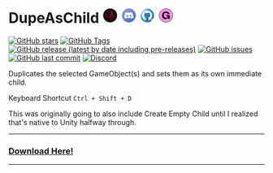 # DupeAsChild [<img src="https://github.com/JustSleightly/Resources/raw/main/Icons/JSLogo.png" width="30" height="30">](https://vrc.sleightly.dev/ "JustSleightly") [<img src="https://github.com/JustSleightly/Resources/raw/main/Icons/Discord.png" width="30" height="30">](https://discord.sleightly.dev/ "Discord") [<img src="https://github.com/JustSleightly/Resources/raw/main/Icons/GitHub.png" width="30" height="30">](https://github.sleightly.dev/ "Github") [<img src="https://github.com/JustSleightly/Resources/raw/main/Icons/Store.png" width="30" height="30">](https://store.sleightly.dev/ "Store")

[![GitHub stars](https://img.shields.io/github/stars/JustSleightly/DupeAsChild)](https://github.com/JustSleightly/DupeAsChild/stargazers) [![GitHub Tags](https://img.shields.io/github/tag/JustSleightly/DupeAsChild)](https://github.com/JustSleightly/DupeAsChild/tags) [![GitHub release (latest by date including pre-releases)](https://img.shields.io/github/v/release/JustSleightly/DupeAsChild?include_prereleases)](https://github.com/JustSleightly/DupeAsChild/releases) [![GitHub issues](https://img.shields.io/github/issues/JustSleightly/DupeAsChild)](https://github.com/JustSleightly/DupeAsChild/issues) [![GitHub last commit](https://img.shields.io/github/last-commit/JustSleightly/DupeAsChild)](https://github.com/JustSleightly/DupeAsChild/commits/main) [![Discord](https://img.shields.io/discord/780192344800362506)](https://discord.sleightly.dev/)

Duplicates the selected GameObject(s) and sets them as its own immediate child.

Keyboard Shortcut `Ctrl + Shift + D`

This was originally going to also include Create Empty Child until I realized that's native to Unity halfway through.

---

### **[Download Here!](https://github.com/JustSleightly/DupeAsChild/releases)**

---
